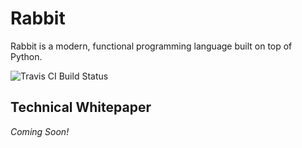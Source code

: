 Rabbit
======

Rabbit is a modern, functional programming language built on top of Python.

![Travis CI Build Status](https://travis-ci.org/evhub/rabbit.svg?branch=master)

## Technical Whitepaper

_Coming Soon!_
